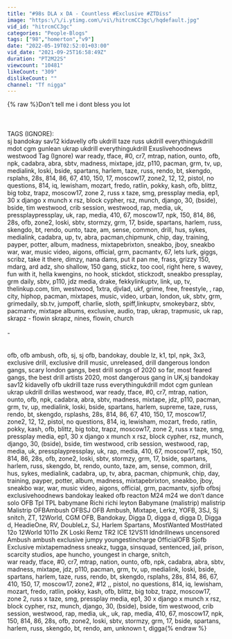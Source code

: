 ```yaml
---
title: "#98s DLA x DA - Countless #Exclusive #ZTDiss"
image: "https:\/\/i.ytimg.com\/vi\/hitrcmCC3gc\/hqdefault.jpg"
vid_id: "hitrcmCC3gc"
categories: "People-Blogs"
tags: ["98","homerton","v9"]
date: "2022-05-19T02:52:01+03:00"
vid_date: "2021-09-25T16:58:49Z"
duration: "PT2M22S"
viewcount: "10481"
likeCount: "309"
dislikeCount: ""
channel: "Tf nigga"
---
```

{% raw %}Don't tell me i dont bless you lot<br /><br /><br /><br />TAGS (IGNORE):<br />sj bandokay sav12 kidavelly ofb ukdrill taze russ ukdrill everythingukdrill mdot cgm gunlean ukrap ukdrill everythingukdrill Exuslivehoodnews westwood Tag (Ignore) war ready, tface, #0, cr7, mtrap, nation, ounto, ofb, npk, cadabra, abra, sbtv, madness, mixtape, jdz, p110, pacman, grm, tv, up, medialink, loski, bside, spartans, harlem, taze, russ, rendo, bt, skengdo, rsplahs, 28s, 814, 86, 67, 410, 150, 17, moscow17, zone2, 12, 12, pistol, no questions, 814, iq, lewisham, mozart, fredo, ratlin, pokky, kash, ofb, blittz, big tobz, trapz, moscow17, zone 2, russ x taze, smg, pressplay media, ep1, 30 x django x munch x rsz, block cypher, rsz, munch, django, 30, (bside), bside, tim westwood, crib session, westwood, rap, media, uk, pressplaypressplay, uk, rap, media, 410, 67, moscow17, npk, 150, 814, 86, 28s, ofb, zone2, loski, sbtv, stormzy, grm, 17, bside, spartans, harlem, russ, skengdo, bt, rendo, ounto, taze, am, sense, common, drill, hus, sykes, medialink, cadabra, up, tv, abra, pacman,chipmunk, chip, day, training, payper, potter, album, madness, mixtapebrixton, sneakbo, jboy, sneakbo war, war, music video, aigons, official, grm, pacmantv, 67, lets lurk, giggs, scribz, take it there, dimzy, nana dams, put it pan me, frass, grizzy 150, mdarg, ard adz, sho shallow, 150 gang, stickz, too cool, right here, s wavey, fun with it, hella kwengins, no hook, stickdot, stickzodt, sneakbo pressplay, grm daily, sbtv, p110, jdz media, drake, fekkylinkuptv, link, up, tv, thelinkup.com, tim, westwood, 1xtra, djvlad, ukf, grime, free, freestyle, , rap, city, hiphop, pacman, mixtapes, music, video, urban, london, uk, sbtv, grm, grimedaily, sb.tv, jumpoff, charlie, sloth, spiff,linkuptv, smokeybarz, sbtv, pacmantv, mixtape albums, exclusive, audio, trap, ukrap, trapmusic, uk rap, skrapz - flowin  skrapz, nines, flowin, church<br /><br />-<br /><br /><br />ofb, ofb ambush, ofb, sj, sj ofb, bandokay, double lz, k1, tpl, npk, 3x3, exclusive drill, exclusive drill music, unreleased, drill dangerous london gangs, scary london gangs, best drill songs of 2020 so far, most feared gangs, the best drill artists 2020, most dangerous gang in UK,sj bandokay sav12 kidavelly ofb ukdrill taze russ everythingukdrill mdot cgm gunlean ukrap ukdrill drillas westwood, war ready, tface, #0, cr7, mtrap, nation, ounto, ofb, npk, cadabra, abra, sbtv, madness, mixtape, jdz, p110, pacman, grm, tv, up, medialink, loski, bside, spartans, harlem, supreme, taze, russ, rendo, bt, skengdo, rsplashs, 28s, 814, 86, 67, 410, 150, 17, moscow17, zone2, 12, 12, pistol, no questions, 814, iq, lewisham, mozart, fredo, ratlin, pokky, kash, ofb, blittz, big tobz, trapz, moscow17, zone 2, russ x taze, smg, pressplay media, ep1, 30 x django x munch x rsz, block cypher, rsz, munch, django, 30, (bside), bside, tim westwood, crib session, westwood, rap, media, uk, pressplaypressplay, uk, rap, media, 410, 67, moscow17, npk, 150, 814, 86, 28s, ofb, zone2, loski, sbtv, stormzy, grm, 17, bside, spartans, harlem, russ, skengdo, bt, rendo, ounto, taze, am, sense, common, drill, hus, sykes, medialink, cadabra, up, tv, abra, pacman, chipmunk, chip, day, training, payper, potter, album, madness, mixtapebrixton, sneakbo, jboy, sneakbo war, war, music video, aigons, official, grm, pacmantv, sjofb ofbsj exclusivehoodnews bandokay leaked ofb reacton M24 m24 we don’t dance solo OFB Tpl TPL babymane Richi richi leyton Babymane (malistrip) malistrip Malistrip OFBAmbush OFBSJ OFB Ambush, Mixtape, Lerkz, YOFB, 3SJ, Sj snitch, ZT, 12World, CGM OFB, Bandokay, Digga D, digga d, digga D, Digga d, HeadieOne, RV, DoubleLz, SJ, Harlem Spartans, MostWanted MostHated 12o 12World 1011o ZK Loski Remz TR2 ICE 12VS11 ldndrillnews uncensored Ambush ambush exclusive jumpy youngestincharge OfficialOFB Sjofb Exclusive mixtapemadness sneakz, tugga, sinsquad, sentenced, jail, prison, scarcity studios, ape huncho, youngest in charge, snitch,<br />war ready, tface, #0, cr7, mtrap, nation, ounto, ofb, npk, cadabra, abra, sbtv, madness, mixtape, jdz, p110, pacman, grm, tv, up, medialink, loski, bside, spartans, harlem, taze, russ, rendo, bt, skengdo, rsplahs, 28s, 814, 86, 67, 410, 150, 17, moscow17, zone2, #12 ,, pistol, no questions, 814, iq, lewisham, mozart, fredo, ratlin, pokky, kash, ofb, blittz, big tobz, trapz, moscow17, zone 2, russ x taze, smg, pressplay media, ep1, 30 x django x munch x rsz, block cypher, rsz, munch, django, 30, (bside), bside, tim westwood, crib session, westwood, rap, media, uk,, uk, rap, media, 410, 67, moscow17, npk, 150, 814, 86, 28s, ofb, zone2, loski, sbtv, stormzy, grm, 17, bside, spartans, harlem, russ, skengdo, bt, rendo, am, unknown t, digga{% endraw %}
